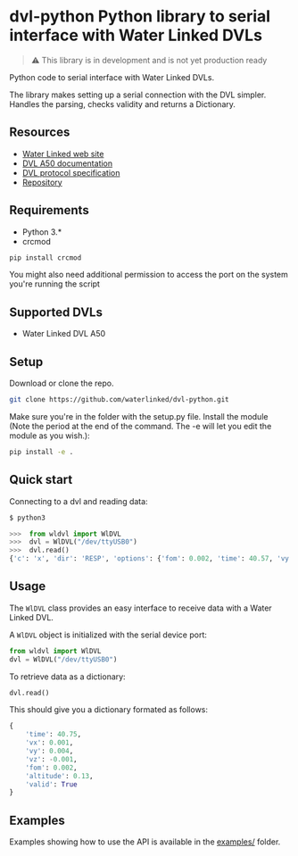 # dvl-python Python library to serial interface with Water Linked DVLs

> :warning: This library is in development and is not yet production ready

Python code to serial interface with Water Linked DVLs.

The library makes setting up a serial connection with the DVL simpler. Handles the parsing, checks validity and returns a Dictionary.

## Resources

* [Water Linked web site](https://waterlinked.com/dvl/)
* [DVL A50 documentation](https://waterlinked.github.io/dvl/dvl-a50/)
* [DVL protocol specification](https://waterlinked.github.io/dvl/dvl-protocol/)
* [Repository](https://github.com/waterlinked/dvl-python)

## Requirements

* Python 3.*
* crcmod
```bash
pip install crcmod
```
You might also need additional permission to access the port on the system you're running the script

## Supported DVLs

* Water Linked DVL A50

## Setup

Download or clone the repo.

```bash
git clone https://github.com/waterlinked/dvl-python.git
```

Make sure you're in the folder with the setup.py file. Install the module (Note the period at the end of the command. The -e will let you edit the module as you wish.):

```bash
pip install -e .
```


## Quick start

Connecting to a dvl and reading data:

```py
$ python3

>>>  from wldvl import WlDVL
>>>  dvl = WlDVL("/dev/ttyUSB0")
>>>  dvl.read()
{'c': 'x', 'dir': 'RESP', 'options': {'fom': 0.002, 'time': 40.57, 'vy': 0.004, 'vz': -0.002, 'vx': -0.003, 'valid': True, 'altitude': 0.14}}
```

## Usage

The `WlDVL` class provides an easy interface to receive data with a Water Linked DVL.

A `WlDVL` object is initialized with the serial device port:

```py
from wldvl import WlDVL
dvl = WlDVL("/dev/ttyUSB0")
```
To retrieve data as a dictionary:
```py
dvl.read()
```

This should give you a dictionary formated as follows:
```python
{
    'time': 40.75,
    'vx': 0.001,
    'vy': 0.004,
    'vz': -0.001,
    'fom': 0.002,
    'altitude': 0.13,
    'valid': True
}
```

## Examples

Examples showing how to use the API is available in the [examples/](examples/) folder.

